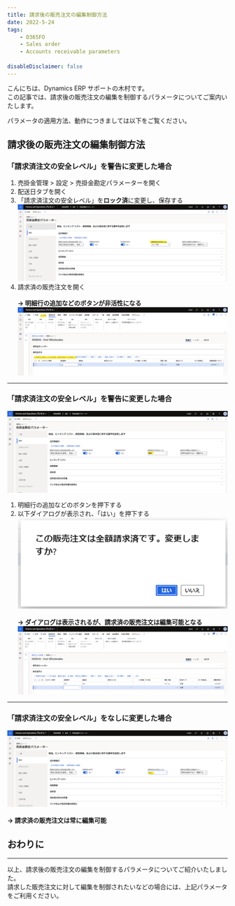 ```yaml
---
title: 請求後の販売注文の編集制御方法
date: 2022-5-24
tags: 
    - D365FO
    - Sales order
    - Accounts receivable parameters
    
disableDisclaimer: false
---
```


こんにちは、Dynamics ERP サポートの木村です。  
この記事では、請求後の販売注文の編集を制御するパラメータについてご案内いたします。  

<!-- more -->
パラメータの適用方法、動作につきましては以下をご覧ください。  

## 請求後の販売注文の編集制御方法
### 「請求済注文の安全レベル」を**警告**に変更した場合
1. 売掛金管理 > 設定 > 売掛金勘定パラメーターを開く
1. 配送日タブを開く
1. 「請求済注文の安全レベル」を**ロック済**に変更し、保存する
![](./restrict-so-edit/restrict-so-edit_1.png)
1. 請求済の販売注文を開く  </br></br>
**-> 明細行の追加などのボタンが非活性になる**
![](./restrict-so-edit/restrict-so-edit_2.png)
***  

### 「請求済注文の安全レベル」を**警告**に変更した場合
![](./restrict-so-edit/restrict-so-edit_3.png)
1. 明細行の追加などのボタンを押下する
1. 以下ダイアログが表示され、「はい」を押下する  
![](./restrict-so-edit/restrict-so-edit_4.png)  </br></br>
**-> ダイアログは表示されるが、請求済の販売注文は編集可能となる**
![](./restrict-so-edit/restrict-so-edit_5.png)
***  

### 「請求済注文の安全レベル」を**なし**に変更した場合
![](./restrict-so-edit/restrict-so-edit_6.png)</br></br>
**-> 請求済の販売注文は常に編集可能**

## おわりに
---
以上、請求後の販売注文の編集を制御するパラメータについてご紹介いたしました。  
請求した販売注文に対して編集を制御されたいなどの場合には、上記パラメータをご利用ください。
